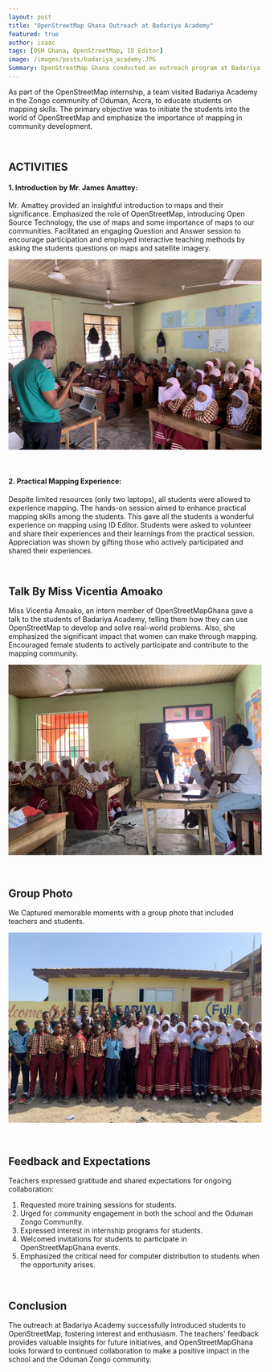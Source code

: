 ```yaml
---
layout: post
title: "OpenStreetMap Ghana Outreach at Badariya Academy"
featured: true
author: isaac
tags: [OSM Ghana, OpenStreetMap, ID Editor]
image: /images/posts/badariya_academy.JPG
Summary: OpenStreetMap Ghana conducted an outreach program at Badariya Academy to introduce OpenStreetMap to the students of Badariya Academy, teach them basic mapping skills and demonstrate how they can contribute to OpenStreetMap. 
---
```



As part of the OpenStreetMap internship, a team visited Badariya Academy in the Zongo community of Oduman, Accra, to educate students on mapping skills. The primary objective was to initiate the students into the world of OpenStreetMap and emphasize the importance of mapping in community development.

<br>

## ACTIVITIES

#### 1. Introduction by Mr. James Amattey:

Mr. Amattey provided an insightful introduction to maps and their significance. Emphasized the role of OpenStreetMap, introducing Open Source Technology, the use of maps and some importance of maps to our communities. Facilitated an engaging Question and Answer session to encourage participation and employed interactive teaching methods by asking the students questions on maps and satellite imagery.

 ![](/images/posts/badariya_academy1.JPG) 

<br>

#### 2. Practical Mapping Experience:

Despite limited resources (only two laptops), all students were allowed to experience mapping. The hands-on session aimed to enhance practical mapping skills among the students.
This gave all the students a wonderful experience on mapping using ID Editor. Students were asked to volunteer and share their experiences and their learnings from the practical session. Appreciation was shown by gifting those who actively participated and shared their experiences.

<br>

## Talk By Miss Vicentia Amoako

Miss Vicentia Amoako, an intern member of OpenStreetMapGhana gave a talk to the students of Badariya Academy, telling them how they can use OpenStreetMap to develop and solve real-world problems. Also, she emphasized the significant impact that women can make through mapping. Encouraged female students to actively participate and contribute to the mapping community.

 ![](/images/posts/badariya_academy3.JPG) 

<br>

## Group Photo

We Captured memorable moments with a group photo that included teachers and students.

 ![](/images/posts/badariya_academy2.JPG)  

<br>

## Feedback and Expectations

Teachers expressed gratitude and shared expectations for ongoing collaboration:

1. Requested more training sessions for students.
2. Urged for community engagement in both the school and the Oduman Zongo Community.
3. Expressed interest in internship programs for students.
4. Welcomed invitations for students to participate in OpenStreetMapGhana events.
5. Emphasized the critical need for computer distribution to students when the opportunity arises.

<br>

## Conclusion

The outreach at Badariya Academy successfully introduced students to OpenStreetMap, fostering interest and enthusiasm. The teachers' feedback provides valuable insights for future initiatives, and OpenStreetMapGhana looks forward to continued collaboration to make a positive impact in the school and the Oduman Zongo community.

